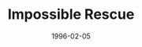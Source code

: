---
mission_id: rescue
editorsChoice:
title: "Impossible Rescue"
authors: 
    - "Don Sielke"
date: 1996-02-05
filename: "don-df42.zip"
description: "Protocol droid C-3PO has been captured by bounty hunters and taken to Tatooine. The rebel high command is worried that 3PO may reveal numerous secrets about the Rebellion because of his close work with several key figures. You are to return to Tatooine to rescue C-3PO."
cover: "rescue.png"
levelReplaced:	TESTBASE
difficulty: yes
bm:	yes
fme: yes
wax: yes
three_do: yes
voc: no
gmd: no
vue: yes
lfd: yes
base: "New level from scratch" 
editors: "DFUSE"

---